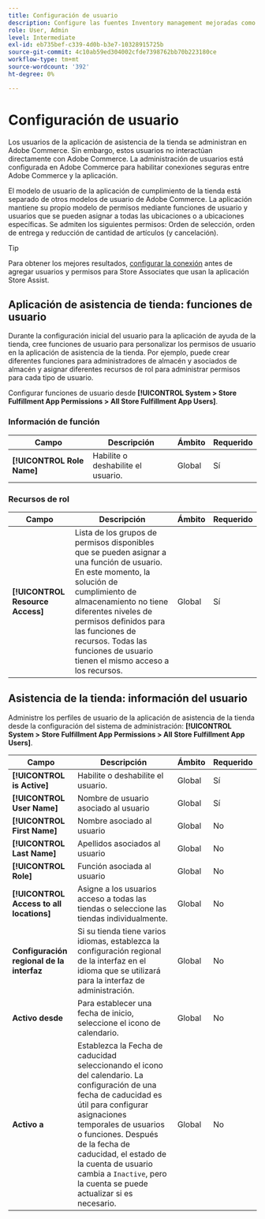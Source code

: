 ```yaml
---
title: Configuración de usuario
description: Configure las fuentes Inventory management mejoradas como tiendas comerciales para admitir la solución de entrega de tiendas para Adobe Commerce.
role: User, Admin
level: Intermediate
exl-id: eb735bef-c339-4d0b-b3e7-10328915725b
source-git-commit: 4c10ab59ed304002cfde7398762bb70b223180ce
workflow-type: tm+mt
source-wordcount: '392'
ht-degree: 0%

---
```


# Configuración de usuario

Los usuarios de la aplicación de asistencia de la tienda se administran en Adobe Commerce. Sin embargo, estos usuarios no interactúan directamente con Adobe Commerce. La administración de usuarios está configurada en Adobe Commerce para habilitar conexiones seguras entre Adobe Commerce y la aplicación.

El modelo de usuario de la aplicación de cumplimiento de la tienda está separado de otros modelos de usuario de Adobe Commerce. La aplicación mantiene su propio modelo de permisos mediante funciones de usuario y usuarios que se pueden asignar a todas las ubicaciones o a ubicaciones específicas. Se admiten los siguientes permisos: Orden de selección, orden de entrega y reducción de cantidad de artículos (y cancelación).

>[!TIP]
>
>Para obtener los mejores resultados, [configurar la conexión](connect-set-up-service.md) antes de agregar usuarios y permisos para Store Associates que usan la aplicación Store Assist.

## Aplicación de asistencia de tienda: funciones de usuario

Durante la configuración inicial del usuario para la aplicación de ayuda de la tienda, cree funciones de usuario para personalizar los permisos de usuario en la aplicación de asistencia de la tienda. Por ejemplo, puede crear diferentes funciones para administradores de almacén y asociados de almacén y asignar diferentes recursos de rol para administrar permisos para cada tipo de usuario.

Configurar funciones de usuario desde **[!UICONTROL System > Store Fulfillment App Permissions > All Store Fulfillment App Users]**.

### Información de función

| **Campo** | **Descripción** | **Ámbito** | **Requerido** |
|----------------------------|-------------------------|-----------|--------------|
| **[!UICONTROL Role Name]** | Habilite o deshabilite el usuario. | Global | Sí |

### Recursos de rol

| **Campo** | **Descripción** | **Ámbito** | **Requerido** |
|----------------------------------|--------------------------------------------------------------------------------------------------------------------------------------------------------------------------------------------------------------------------------------------|-----------|--------------|
| **[!UICONTROL Resource Access]** | Lista de los grupos de permisos disponibles que se pueden asignar a una función de usuario. En este momento, la solución de cumplimiento de almacenamiento no tiene diferentes niveles de permisos definidos para las funciones de recursos. Todas las funciones de usuario tienen el mismo acceso a los recursos. | Global | Sí |

## Asistencia de la tienda: información del usuario

Administre los perfiles de usuario de la aplicación de asistencia de la tienda desde la configuración del sistema de administración:  **[!UICONTROL System > Store Fulfillment App Permissions > All Store Fulfillment App Users]**.

| **Campo** | **Descripción** | **Ámbito** | **Requerido** |
|------------------------------------------|-------------------------------------------------------------------------------------------------------------------------------------------------------------------------------------------------------------------------------------------------------------------------|-----------|--------------|
| **[!UICONTROL is Active]** | Habilite o deshabilite el usuario. | Global | Sí |
| **[!UICONTROL User Name]** | Nombre de usuario asociado al usuario | Global | Sí |
| **[!UICONTROL First Name]** | Nombre asociado al usuario | Global | No |
| **[!UICONTROL Last Name]** | Apellidos asociados al usuario | Global | No |
| **[!UICONTROL Role]** | Función asociada al usuario | Global | No |
| **[!UICONTROL Access to all locations]** | Asigne a los usuarios acceso a todas las tiendas o seleccione las tiendas individualmente. | Global | No |
| **Configuración regional de la interfaz** | Si su tienda tiene varios idiomas, establezca la configuración regional de la interfaz en el idioma que se utilizará para la interfaz de administración. | Global | No |
| **Activo desde** | Para establecer una fecha de inicio, seleccione el icono de calendario. | Global | No |
| **Activo a** | Establezca la Fecha de caducidad seleccionando el icono del calendario. La configuración de una fecha de caducidad es útil para configurar asignaciones temporales de usuarios o funciones. Después de la fecha de caducidad, el estado de la cuenta de usuario cambia a `Inactive`, pero la cuenta se puede actualizar si es necesario. | Global | No |
